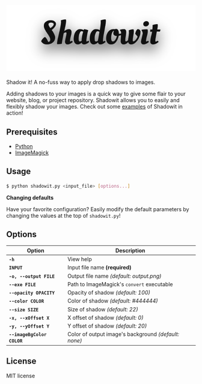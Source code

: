 ![Shadowit](examples/images/shaped.png)
----

Shadow it! A no-fuss way to apply drop shadows to images.

Adding shadows to your images is a quick way to give some flair to your website, blog, or project repository. Shadowit allows you to easily and flexibly shadow your images. Check out some [examples](examples/examples.md) of Shadowit in action!

## Prerequisites

- [Python](https://www.python.org/downloads/)
- [ImageMagick](http://www.imagemagick.org/script/binary-releases.php)

## Usage

```bash
$ python shadowit.py <input_file> [options...]
```

**Changing defaults**

Have your favorite configuration? Easily modify the default parameters by changing the values at the top of `shadowit.py`!

## Options

Option                      | Description
---                         | ---
**`-h`**                    | View help
**`INPUT`**                 | Input file name **(required)**
**`-o, --output FILE`**     | Output file name *(default: output.png)*
**`--exe FILE`**            | Path to ImageMagick's `convert` executable
**`--opacity OPACITY`**     | Opacity of shadow *(default: 100)*
**`--color COLOR`**         | Color of shadow *(default: #444444)*
**`--size SIZE`**           | Size of shadow *(default: 22)*
**`-x, --xOffset X`**       | X offset of shadow *(default: 0)*
**`-y, --yOffset Y`**       | Y offset of shadow *(default: 20)*
**`--imageBgColor COLOR`**  | Color of output image's background *(default: none)*

## License

MIT license
